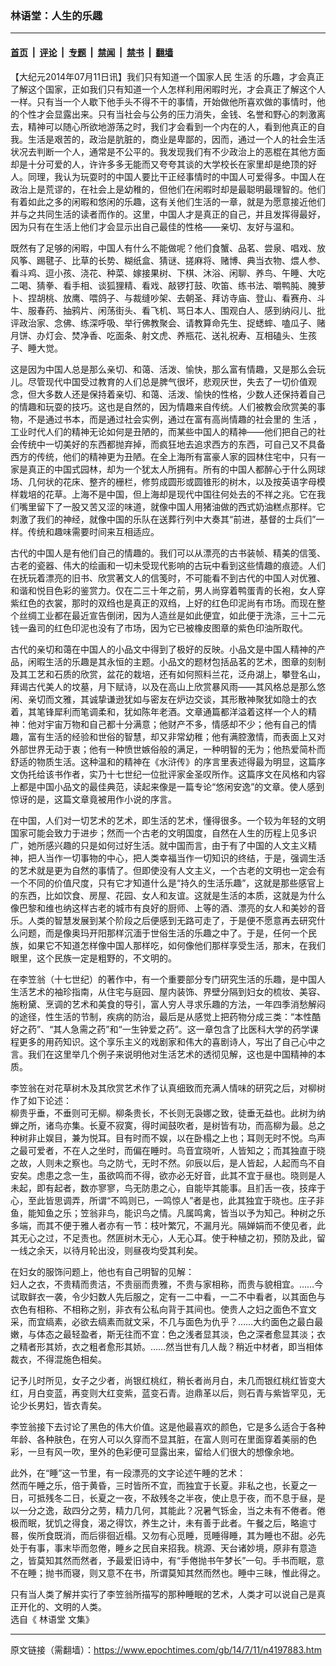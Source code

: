 ### 林语堂：人生的乐趣

---

#### [首页](../../../..?n4197883) &nbsp;|&nbsp; [评论](../../../../../epoch-comment?n4197883) &nbsp;|&nbsp; [专题](../../../../../epoch-special?n4197883) &nbsp;|&nbsp; [禁闻](../../../../../epoch-news?n4197883) &nbsp;|&nbsp; [禁书](../../../../../books?n4197883) &nbsp;|&nbsp; [翻墙](https://github.com/gfw-breaker/nogfw/blob/master/README.md?n4197883)


<div class="post_content" id="artbody" itemprop="articleBody">
 <!-- article content begin -->
 <p>
  【大纪元2014年07月11日讯】我们只有知道一个国家人民
  <ok href="https://www.epochtimes.com/gb/tag/%E7%94%9F%E6%B4%BB.html">
   生活
  </ok>
  的乐趣，才会真正了解这个国家，正如我们只有知道一个人怎样利用闲暇时光，才会真正了解这个人一样。只有当一个人歇下他手头不得不干的事情，开始做他所喜欢做的事情时，他的个性才会显露出来。只有当社会与公务的压力消失，金钱、名誉和野心的刺激离去，精神可以随心所欲地游荡之时，我们才会看到一个内在的人，看到他真正的自我。生活是艰苦的，政治是肮脏的，商业是卑鄙的，因而，通过一个人的社会生活状况去判断一个人，通常是不公平的。我发现我们有不少政治上的恶棍在其他方面却是十分可爱的人，许许多多无能而又夸夸其谈的大学校长在家里却是绝顶的好人。同理，我认为玩耍时的中国人要比干正经事情时的中国人可爱得多。中国人在政治上是荒谬的，在社会上是幼稚的，但他们在闲暇时却是最聪明最理智的。他们有着如此之多的闲暇和悠闲的乐趣，这有关他们生活的一章，就是为愿意接近他们并与之共同生活的读者而作的。这里，中国人才是真正的自己，并且发挥得最好，因为只有在生活上他们才会显示出自己最佳的性格——亲切、友好与温和。
 </p>
 <p>
  既然有了足够的闲暇，中国人有什么不能做呢？他们食蟹、品茗、尝泉、唱戏、放风筝、踢毽子、比草的长势、糊纸盒、猜谜、搓麻将、赌博、典当衣物、煨人参、看斗鸡、逗小孩、浇花、种菜、嫁接果树、下棋、沐浴、闲聊、养鸟、午睡、大吃二喝、猜拳、看手相、谈狐狸精、看戏、敲锣打鼓、吹笛、练书法、嚼鸭肫、腌萝卜、捏胡桃、放鹰、喂鸽子、与裁缝吵架、去朝圣、拜访寺庙、登山、看赛舟、斗牛、服春药、抽鸦片、闲荡街头、看飞机、骂日本人、围观白人、感到纳闷儿、批评政治家、念佛、练深呼吸、举行佛教聚会、请教算命先生、捉蟋蟀、嗑瓜子、赌月饼、办灯会、焚净香、吃面条、射文虎、养瓶花、送礼祝寿、互相磕头、生孩子、睡大觉。
 </p>
 <p>
  这是因为中国人总是那么亲切、和蔼、活泼、愉快，那么富有情趣，又是那么会玩儿。尽管现代中国受过教育的人们总是脾气很坏，悲观厌世，失去了一切价值观念，但大多数人还是保持着亲切、和蔼、活泼、愉快的性格，少数人还保持着自己的情趣和玩耍的技巧。这也是自然的，因为情趣来自传统。人们被教会欣赏美的事物，不是通过书本，而是通过社会实例，通过在富有高尚情趣的社会里的
  <ok href="https://www.epochtimes.com/gb/tag/%E7%94%9F%E6%B4%BB.html">
   生活
  </ok>
  ，工业时代人们的精神无论如何是丑陋的，而某些中国人的精神——他们把自己的社会传统中一切美好的东西都抛弃掉，而疯狂地去追求西方的东西，可自己又不具备西方的传统，他们的精神更为丑陋。在全上海所有富豪人家的园林住宅中，只有一家是真正的中国式园林，却为一个犹太人所拥有。所有的中国人都醉心于什么网球场、几何状的花床、整齐的栅栏，修剪成圆形或圆锥形的树木，以及按英语字母模样栽培的花草。上海不是中国，但上海却是现代中国往何处去的不祥之兆。它在我们嘴里留下了一股又苦又涩的味道，就像中国人用猪油做的西式奶油糕点那样。它刺激了我们的神经，就像中国的乐队在送葬行列中大奏其“前进，基督的士兵们”一样。传统和趣味需要时间来互相适应。
 </p>
 <p>
  古代的中国人是有他们自己的情趣的。我们可以从漂亮的古书装帧、精美的信笺、古老的瓷器、伟大的绘画和一切未受现代影响的古玩中看到这些情趣的痕迹。人们在抚玩着漂亮的旧书、欣赏著文人的信笺时，不可能看不到古代的中国人对优雅、和谐和悦目色彩的鉴赏力。仅在二三十年之前，男人尚穿着鸭蛋青的长袍，女人穿紫红色的衣裳，那时的双绉也是真正的双绉，上好的红色印泥尚有市场。而现在整个丝绸工业都在最近宣告倒闭，因为人造丝是如此便宜，如此便于洗涤，三十二元钱一盎司的红色印泥也没有了市场，因为它已被橡皮图章的紫色印油所取代。
 </p>
 <p>
  古代的亲切和蔼在中国人的小品文中得到了极好的反映。小品文是中国人精神的产品，闲暇生活的乐趣是其永恒的主题。小品文的题材包括品茗的艺术，图章的刻制及其工艺和石质的欣赏，盆花的栽培，还有如何照料兰花，泛舟湖上，攀登名山，拜谒古代美人的坟墓，月下赋诗，以及在高山上欣赏暴风雨——其风格总是那么悠闲、亲切而文雅，其诚挚谦逊犹如与密友在炉边交谈，其形散神聚犹如隐士的衣着，其笔锋犀利而笔调柔和，犹如陈年老酒。文章通篇都洋溢着这样一个人的精神：他对宇宙万物和自己都十分满意；他财产不多，情感却不少；他有自己的情趣，富有生活的经验和世俗的智慧，却又非常幼稚；他有满腔激情，而表面上又对外部世界无动于衷；他有一种愤世嫉俗般的满足，一种明智的无为；他热爱简朴而舒适的物质生活。这种温和的精神在《水浒传》的序言里表述得最为明显，这篇序文伪托给该书作者，实乃十七世纪一位批评家金圣叹所作。这篇序文在风格和内容上都是中国小品文的最佳典范，读起来像是一篇专论“悠闲安逸”的文章。使人感到惊讶的是，这篇文章竟被用作小说的序言。
 </p>
 <p>
  在中国，人们对一切艺术的艺术，即生活的艺术，懂得很多。一个较为年轻的文明国家可能会致力于进步；然而一个古老的文明国度，自然在人生的历程上见多识广，她所感兴趣的只是如何过好生活。就中国而言，由于有了中国的人文主义精神，把人当作一切事物的中心，把人类幸福当作一切知识的终结，于是，强调生活的艺术就是更为自然的事情了。但即使没有人文主义，一个古老的文明也一定会有一个不同的价值尺度，只有它才知道什么是“持久的生活乐趣”，这就是那些感官上的东西，比如饮食、房屋、花园、女人和友谊。这就是生活的本质，这就是为什么像巴黎和维也纳这样古老的城市有良好的厨师、上等的酒、漂亮的女人和美妙的音乐。人类的智慧发展到某个阶段之后便感到无路可走了，于是便不愿意再去研究什么问题，而是像奥玛开阳那样沉湎于世俗生活的乐趣之中了。于是，任何一个民族，如果它不知道怎样像中国人那样吃，如何像他们那样享受生活，那末，在我们眼里，这个民族一定是粗野的，不文明的。
 </p>
 <p>
  在李笠翁（十七世纪）的著作中，有一个重要部分专门研究生活的乐趣，是中国人生活艺术的袖珍指南，从住宅与庭园、屋内装饰、界壁分隔到妇女的梳妆、美容、施粉黛、烹调的艺术和美食的导引，富人穷人寻求乐趣的方法，一年四季消愁解闷的途径，性生活的节制，疾病的防治，最后是从感觉上把药物分成三类：“本性酷好之药”、“其人急需之药”和“一生钟爱之药”。这一章包含了比医科大学的药学课程更多的用药知识。这个享乐主义的戏剧家和伟大的喜剧诗人，写出了自己心中之言。我们在这里举几个例子来说明他对生活艺术的透彻见解，这也是中国精神的本质。
 </p>
 <p>
  李笠翁在对花草树木及其欣赏艺术作了认真细致而充满人情味的研究之后，对柳树作了如下论述：
  <br/>
  柳贵乎垂，不垂则可无柳。柳条贵长，不长则无袅娜之致，徒垂无益也。此树为纳蝉之所，诸鸟亦集。长夏不寂寞，得时闻鼓吹者，是树皆有功，而高柳为最。总之种树非止娱目，兼为悦耳。目有时而不娱，以在卧榻之上也；耳则无时不悦。鸟声之最可爱者，不在人之坐时，而偏在睡时。鸟音宜晓听，人皆知之；而其独直于晓之故，人则未之察也。鸟之防弋，无时不然。卯辰以后，是人皆起，人起而鸟不自安矣。虑患之念一生，虽欲鸣而不得，欲亦必无好音，此其不宜于昼也。晓则是人未起，即有起者，数亦寥寥，鸟无防患之心，自能毕其能事。且扪舌一夜，技痒于心，至此皆思调弄，所谓“不鸣则已，一鸣惊人”者是也，此其独宜于晓也。庄子非鱼，能知鱼之乐；笠翁非鸟，能识鸟之情。凡属鸣禽，皆当以予为知己。种树之乐多端，而其不便于雅人者亦有一节：枝叶繁冗，不漏月光。隔婵娟而不使见者，此其无心之过，不足责也。然匪树木无心，人无心耳。使于种植之初，预防及此，留一线之余天，以待月轮出没，则昼夜均受其利矣。
 </p>
 <p>
  在妇女的服饰问题上，他也有自己明智的见解：
  <br/>
  妇人之衣，不贵精而贵洁，不贵丽而贵雅，不贵与家相称，而贵与貌相宜。……今试取鲜衣一袭，令少妇数人先后服之，定有一二中看，一二不中看者，以其面色与衣色有相称、不相称之别，非衣有公私向背于其间也。使贵人之妇之面色不宜文采，而宜缟素，必欲去缟素而就文采，不几与面色为仇乎？……大约面色之最白最嫩，与体态之最轻盈者，斯无往而不宜：色之浅者显其淡，色之深者愈显其淡；衣之精者形其娇，衣之粗者愈形其娇。……然当世有几人哉？稍近中材者，即当相体裁衣，不得混施色相矣。
 </p>
 <p>
  记予儿时所见，女子之少者，尚银红桃红，稍长者尚月白，未几而银红桃红皆变大红，月白变蓝，再变则大红变紫，蓝变石青。迨鼎革以后，则石青与紫皆罕见，无论少长男妇，皆衣青矣。
 </p>
 <p>
  李笠翁接下去讨论了黑色的伟大价值。这是他最喜欢的颜色，它是多么适合于各种年龄、各种肤色，在穷人可以久穿而不显其脏，在富人则可在里面穿着美丽的色彩，一旦有风一吹，里外的色彩便可显露出来，留给人们很大的想像余地。
 </p>
 <p>
  此外，在“睡”这一节里，有一段漂亮的文字论述午睡的艺术：
  <br/>
  然而午睡之乐，倍于黄昏，三时皆所不宜，而独宜于长夏。非私之也，长夏之一日，可抵残冬二日，长夏之一夜，不敌残冬之半夜，使止息于夜，而不息于昼，是以一分之逸，敌四分之劳，精力几何，其能此？况暑气铄金，当之未有不倦者。倦极而眠，犹饥之得食，渴之得饮，养生之计，未有善于此者。午餐之后，略逾寸晷，俟所食既消，而后徘徊近榻。又勿有心觅睡，觅睡得睡，其为睡也不甜。必先处于有事，事末毕而忽倦，睡乡之民自来招我。桃源、天台诸妙境，原非有意造之，皆莫知其然而然者，予最爱旧诗中，有“手倦抛书午梦长”一句。手书而眠，意不在睡；抛书而寝，则又意不在书，所谓莫知其然而然也。睡中三昧，惟此得之。
 </p>
 <p>
  只有当人类了解并实行了李笠翁所描写的那种睡眠的艺术，人类才可以说自己是真正开化的、文明的人类。
  <br/>
  选自《
  <ok href="https://www.epochtimes.com/gb/tag/%E6%9E%97%E8%AF%AD%E5%A0%82.html">
   林语堂
  </ok>
  文集》
 </p>
 <!-- article content end -->
 <div id="below_article_ad">
 </div>
</div>


---

原文链接（需翻墙）：https://www.epochtimes.com/gb/14/7/11/n4197883.htm